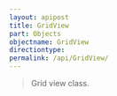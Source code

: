 ```yaml
---
layout: apipost
title: GridView
part: Objects
objectname: GridView
directiontype: 
permalink: /api/GridView/
---
```



> Grid view class.


